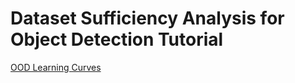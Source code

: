 # Dataset Sufficiency Analysis for Object Detection Tutorial

[OOD Learning Curves](../../_static/tutorials/ODLearningCurvesTutorial.html)
